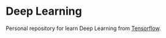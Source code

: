 # Deep Learning

Personal repository for learn Deep Learning from [Tensorflow](https://www.tensorflow.org/).
